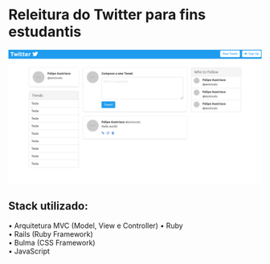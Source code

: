 # Releitura do Twitter para fins estudantis


![](https://github.com/w1redl4in/Twitter-Clone/blob/master/screenshots/twitter2.png)

## Stack utilizado:
• Arquitetura MVC (Model, View e Controller)
• Ruby  
• Rails (Ruby Framework)  
• Bulma (CSS Framework)  
• JavaScript

